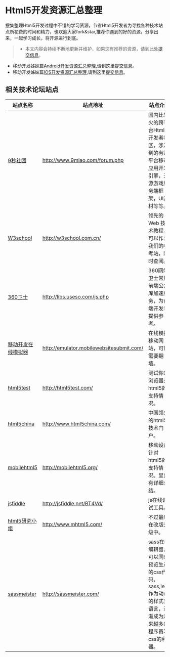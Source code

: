 # Html5开发资源汇总整理
搜集整理Html5开发过程中不错的学习资源，节省Html5开发者为寻找各种技术站点所花费的时间和精力，也欢迎大家fork&star,推荐你遇到的好的资源，分享出来，一起学习成长，将开源进行到底。
> * 本文内容会持续不断地更新并维护，如果您有推荐的资源，请到此处[提交信息](https://github.com/MobileDevelopmentGroup/Html5DevelopmentTutorial/issues)。
* 移动开发姊妹篇[Android开发资源汇总整理](https://github.com/MobileDevelopmentGroup/AndroidDevelopmentTutorial),请到这里[提交信息](https://github.com/MobileDevelopmentGroup/AndroidDevelopmentTutorial/issues)。
* 移动开发姊妹篇[IOS开发资源汇总整理](https://github.com/MobileDevelopmentGroup/IOSDevelopmentTutorial),请到这里[提交信息](https://github.com/MobileDevelopmentGroup/IOSDevelopmentTutorial/issues)。

## 相关技术论坛站点
| 站点名称 | 站点地址 | 站点介绍 |
|--------|---------|--------|
|[9秒社团](http://www.9miao.com/forum.php)|<http://www.9miao.com/forum.php>|国内比较火的跨平台Html5开发者社区，涉及到的有跨平台移动应用开发引擎，开源游戏服务端框架，UI素材等等。|
|[W3school](http://w3school.com.cn/)|<http://w3school.com.cn/>|领先的 Web 技术教程，可以作为我们的参考站，随时查阅。|
|[360卫士](http://libs.useso.com/js.php)|<http://libs.useso.com/js.php>|360网站卫士常用前端公共库加速服务，为前端开发者提供参考。|
|[移动开发在线模拟器](http://emulator.mobilewebsitesubmit.com/)|<http://emulator.mobilewebsitesubmit.com/>|在线模拟移动网站，可能需要翻墙。|
|[html5test](http://html5test.com/)|<http://html5test.com/>|测试你的浏览器对html5的支持情况。|
|[html5china](http://www.html5china.com/)|<http://www.html5china.com/>|中国领先的html5技术门户。|
|[mobilehtml5](http://mobilehtml5.org/)|<http://mobilehtml5.org/>|移动设备针对html5的支持情况。里面有详细总结。|
|[jsfiddle](http://jsfiddle.net/BT4Vd/)|<http://jsfiddle.net/BT4Vd/>|js在线调试工具。|
|[html5研究小组](http://www.mhtml5.com/)|<http://www.mhtml5.com/>|不过最新在改版升级中。|
|[sassmeister](http://sassmeister.com/)|<http://sassmeister.com/>|sass在线编辑器，可以同时预览生产的css代码，sass,less作为动态的样式表语言，渐渐成为越来越多的程序员写css的利器。|
